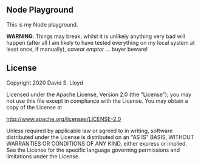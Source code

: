 ## Node Playground

This is my Node playground.

**WARNING**: Things may break; whilst it is unlikely anything very bad will happen (after all I am
likely to have tested everything on my local system at least once, if manually), _caveat emptor_ ...
buyer beware!

## License

Copyright 2020 David S. Lloyd

Licensed under the Apache License, Version 2.0 (the "License");
you may not use this file except in compliance with the License.
You may obtain a copy of the License at

 http://www.apache.org/licenses/LICENSE-2.0

Unless required by applicable law or agreed to in writing, software
distributed under the License is distributed on an "AS IS" BASIS,
WITHOUT WARRANTIES OR CONDITIONS OF ANY KIND, either express or implied.
See the License for the specific language governing permissions and
limitations under the License.
